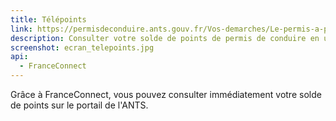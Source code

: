 ```yaml
---
title: Télépoints
link: https://permisdeconduire.ants.gouv.fr/Vos-demarches/Le-permis-a-points/Solde-de-vos-points-Via-France-Connect
description: Consulter votre solde de points de permis de conduire en un instant grâce à FranceConnect
screenshot: ecran_telepoints.jpg
api:
  - FranceConnect
---
```


Grâce à FranceConnect, vous pouvez consulter immédiatement votre solde de points sur le portail de l'ANTS.
